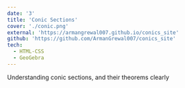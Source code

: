 ```yaml
---
date: '3'
title: 'Conic Sections'
cover: './conic.png'
external: 'https://armangrewal007.github.io/conics_site'
github: 'https://github.com/ArmanGrewal007/conics_site'
tech:
  - HTML-CSS 
  - GeoGebra
---
```


Understanding conic sections, and their theorems clearly
